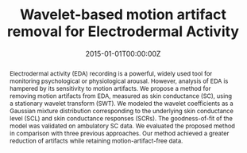 ---
title: "Wavelet-based motion artifact removal for Electrodermal Activity"
authors:
- W. Chen
- admin
- S. Taylor
- A. Sano
- S. Fedor
- \& Picard R. Picard R
date: "2015-01-01T00:00:00Z"
doi: ""

author_notes:
- ""
- ""
- ""
- ""
- ""
- ""

# Schedule page publish date (NOT publication's date).
publishDate: "2015-01-01T00:00:00Z"

# Publication type.
# Legend: 0 = Uncategorized; 1 = Conference paper; 2 = Journal article;
# 3 = Preprint / Working Paper; 4 = Report; 5 = Book; 6 = Book section;
# 7 = Thesis; 8 = Patent
publication_types: ["1"]

# Publication name and optional abbreviated publication name.
publication: In *International Conference of the IEEE Engineering in Medicine and Biology Society (EMBC)* 
publication_short: In *International Conference of the IEEE Engineering in Medicine and Biology Society (EMBC)* 

abstract: "Electrodermal activity (EDA) recording is a powerful, widely used tool for monitoring psychological or physiological arousal. However, analysis of EDA is hampered by its sensitivity to motion artifacts. We propose a method for removing motion artifacts from EDA, measured as skin conductance (SC), using a stationary wavelet transform (SWT). We modeled the wavelet coefficients as a Gaussian mixture distribution corresponding to the underlying skin conductance level (SCL) and skin conductance responses (SCRs). The goodness-of-fit of the model was validated on ambulatory SC data. We evaluated the proposed method in comparison with three previous approaches. Our method achieved a greater reduction of artifacts while retaining motion-artifact-free data."

# Summary. An optional shortened abstract.
summary: We propose a method for removing motion artifacts from Electrodermal Activity using a stationary wavelet transform. We modeled the wavelet coefficients as a Gaussian mixture distribution corresponding to the underlying skin conductance level and skin conductance responses. Our method achieves a greater reduction of artifacts while retaining motion-artifact-free data.

tags:
- Physiology
- Sensors
- Affective Computing
- Healthcare
- Signal Processing
- Electrodermal Activity
- Machine Learning
featured: false

links:
url_pdf: https://www.ncbi.nlm.nih.gov/pmc/articles/PMC5413204/
url_code: ''
url_dataset: ''
url_poster: ''
url_project: ''
url_slides: ''
url_source: ''
url_video: ''

# Featured image
# To use, add an image named `featured.jpg/png` to your page's folder. 
image:
  caption: ''
  focal_point: Center
  preview_only: false

# Associated Projects (optional).
#   Associate this publication with one or more of your projects.
#   Simply enter your project's folder or file name without extension.
#   E.g. `internal-project` references `content/project/internal-project/index.md`.
#   Otherwise, set `projects: []`.
projects: []

# Slides (optional).
#   Associate this publication with Markdown slides.
#   Simply enter your slide deck's filename without extension.
#   E.g. `slides: "example"` references `content/slides/example/index.md`.
#   Otherwise, set `slides: ""`.
slides: ""
---